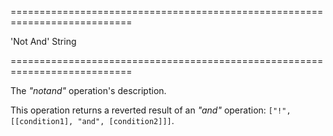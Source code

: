 <!--**
/*-------------------------------------------
    Auto-generated file. Do not modify.
-------------------------------------------

**-->
===========================================================================
<!--default-->'Not And'<!--/default-->
<!--type-->String<!--/type-->
===========================================================================

<!--shortDescription-->
The *"notand"* operation's description.
<!--/shortDescription-->

<!--fullDescription-->
This operation returns a reverted result of an *"and"* operation: `["!", [[condition1], "and", [condition2]]]`.
<!--/fullDescription-->
